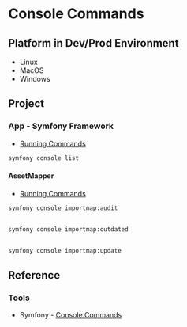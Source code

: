 # Console Commands

## Platform in Dev/Prod Environment

* Linux
* MacOS
* Windows

## Project

### App - Symfony Framework

* [Running Commands](https://symfony.com/doc/current/console.html)

```bash
symfony console list
```

#### AssetMapper

* [Running Commands](https://symfony.com/doc/current/frontend/asset_mapper.html)

```bash
symfony console importmap:audit


symfony console importmap:outdated


symfony console importmap:update
```

## Reference

### Tools

* Symfony             - [Console Commands](https://symfony.com/doc/current/console.html)
